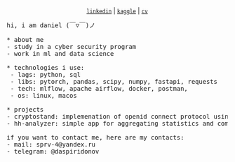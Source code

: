 <p align="center">
  <a href="https://www.linkedin.com/in/daniel-spiridonov-853bb8265/"><code>linkedin</code></a> |
  <a href="https://www.kaggle.com/xean0000"><code>kaggle</code></a> |
  <a href="https://notaskynet.github.io/resume/"><code>cv</code></a>
</p>

<pre>
hi, i am daniel (￣▽￣)ノ

* about me
- study in a cyber security program
- work in ml and data science

* technologies i use:
 - lags: python, sql
 - libs: pytorch, pandas, scipy, numpy, fastapi, requests
 - tech: mlflow, apache airflow, docker, postman, 
 - os: linux, macos

* projects
- cryptostand: implemenation of openid connect protocol using russian cryptoproviders
- hh-analyzer: simple app for aggregating statistics and common requiremenrs/

if you want to contact me, here are my contacts:
- mail: sprv-4@yandex.ru
- telegram: @daspiridonov
</pre>
